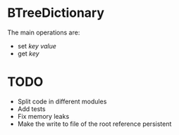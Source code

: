 # BTreeDictionary
The main operations are: 
- set *key* *value*
- get *key*

# TODO 
- Split code in different modules
- Add tests
- Fix memory leaks
- Make the write to file of the root reference persistent 
